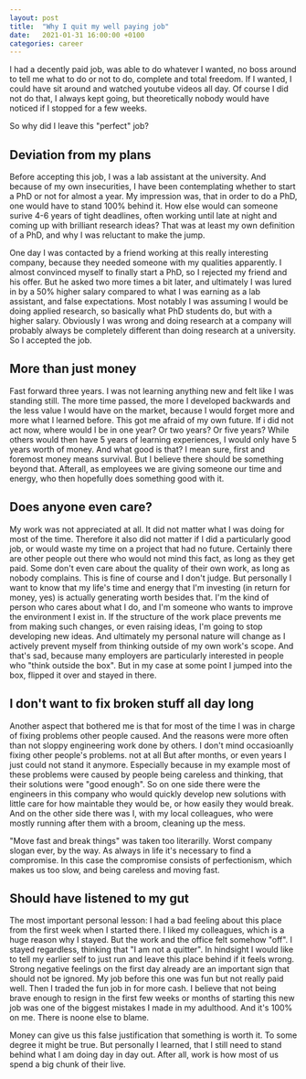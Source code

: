 ```yaml
---
layout: post
title:  "Why I quit my well paying job"
date:   2021-01-31 16:00:00 +0100
categories: career
---
```



I had a decently paid job, was able to do whatever I wanted, no boss around to tell me what to do or not to do, complete and total freedom. If I wanted, I could have sit around and watched youtube videos all day. Of course I did not do that, I always kept going, but theoretically nobody would have noticed if I stopped for a few weeks.

So why did I leave this "perfect" job?

## Deviation from my plans
Before accepting this job, I was a lab assistant at the university. And because of my own insecurities, I have been contemplating whether to start a PhD or not for almost a year. My impression was, that in order to do a PhD, one would have to stand 100% behind it. How else would can someone surive 4-6 years of tight deadlines, often working until late at night and coming up with brilliant research ideas? That was at least my own definition of a PhD, and why I was reluctant to make the jump.

One day I was contacted by a friend working at this really interesting company, because they needed someone with my qualities apparently. I almost convinced myself to finally start a PhD, so I rejected my friend and his offer. But he asked two more times a bit later, and ultimately I was lured in by a 50% higher salary compared to what I was earning as a lab assistant, and false expectations. Most notably I was assuming I would be doing applied research, so basically what PhD students do, but with a higher salary. Obviously I was wrong and doing research at a company will probably always be completely different than doing research at a university. So I accepted the job.

## More than just money
Fast forward three years. I was not learning anything new and felt like I was standing still. The more time passed, the more I developed backwards and the less value I would have on the market, because I would forget more and more what I learned before. This got me afraid of my own future. If i did not act now, where would I be in one year? Or two years? Or five years? While others would then have 5 years of learning experiences, I would only have 5 years worth of money. And what good is that? I mean sure, first and foremost money means survival. But I believe there should be something beyond that. Afterall, as employees we are giving someone our time and energy, who then hopefully does something good with it. 

## Does anyone even care?
My work was not appreciated at all. It did not matter what I was doing for most of the time. Therefore it also did not matter if I did a particularly good job, or would waste my time on a project that had no future. Certainly there are other people out there who would not mind this fact, as long as they get paid. Some don't even care about the quality of their own work, as long as nobody complains. This is fine of course and I don't judge. But personally I want to know that my life's time and energy that I'm investing (in return for money, yes) is actually generating worth besides that. I'm the kind of person who cares about what I do, and I'm someone who wants to improve the environment I exist in. If the structure of the work place prevents me from making such changes, or even raising ideas, I'm going to stop developing new ideas. And ultimately my personal nature will change as I actively prevent myself from thinking outside of my own work's scope. And that's sad, because many employers are particularly interested in people who "think outside the box". But in my case at some point I jumped into the box, flipped it over and stayed in there.

## I don't want to fix broken stuff all day long
Another aspect that bothered me is that for most of the time I was in charge of fixing problems other people caused. And the reasons were more often than not sloppy engineering work done by others. I don't mind occasioanlly fixing other people's problems. not at all But after months, or even years I just could not stand it anymore. Especially because in my example most of these problems were caused by people being careless and thinking, that their solutions were "good enough". So on one side there were the engineers in this company who would quickly develop new solutions with little care for how maintable they would be, or how easily they would break. And on the other side there was I, with my local colleagues, who were mostly running after them with a broom, cleaning up the mess.

"Move fast and break things" was taken too literarilly. Worst company slogan ever, by the way. As always in life it's necessary to find a compromise. In this case the compromise consists of perfectionism, which makes us too slow, and being careless and moving fast.

## Should have listened to my gut
The most important personal lesson: I had a bad feeling about this place from the first week when I started there. I liked my colleagues, which is a huge reason why I stayed. But the work and the office felt somehow "off". I stayed regardless, thinking that "I am not a quitter". In hindsight I would like to tell my earlier self to just run and leave this place behind if it feels wrong. Strong negative feelings on the first day already are an important sign that should not be ignored. My job before this one was fun but not really paid well. Then I traded the fun job in for more cash. I believe that not being brave enough to resign in the first few weeks or months of starting this new job was one of the biggest mistakes I made in my adulthood. And it's 100% on me. There is noone else to blame.

Money can give us this false justification that something is worth it. To some degree it might be true. But personally I learned, that I still need to stand behind what I am doing day in day out. After all, work is how most of us spend a big chunk of their live.
